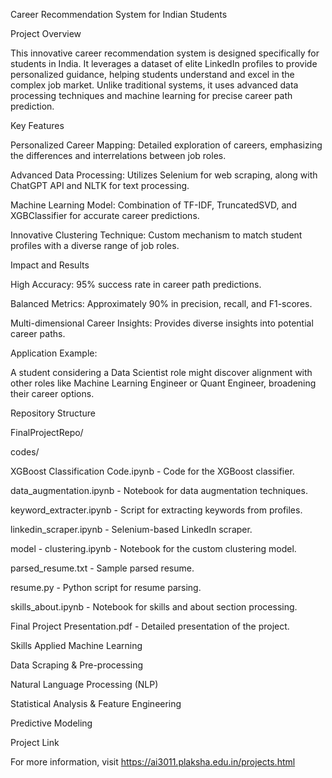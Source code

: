 Career Recommendation System for Indian Students


Project Overview

This innovative career recommendation system is designed specifically for students in India. It leverages a dataset of elite LinkedIn profiles to provide personalized guidance, helping students understand and excel in the complex job market. Unlike traditional systems, it uses advanced data processing techniques and machine learning for precise career path prediction.

Key Features


Personalized Career Mapping: Detailed exploration of careers, emphasizing the differences and interrelations between job roles.

Advanced Data Processing: Utilizes Selenium for web scraping, along with ChatGPT API and NLTK for text processing.

Machine Learning Model: Combination of TF-IDF, TruncatedSVD, and XGBClassifier for accurate career predictions.

Innovative Clustering Technique: Custom mechanism to match student profiles with a diverse range of job roles.

Impact and Results


High Accuracy: 95% success rate in career path predictions.

Balanced Metrics: Approximately 90% in precision, recall, and F1-scores.

Multi-dimensional Career Insights: Provides diverse insights into potential career paths.


Application Example:

A student considering a Data Scientist role might discover alignment with other roles like Machine Learning Engineer or Quant Engineer, broadening their career options.

Repository Structure


FinalProjectRepo/

codes/

XGBoost Classification Code.ipynb - Code for the XGBoost classifier.

data_augmentation.ipynb - Notebook for data augmentation techniques.

keyword_extracter.ipynb - Script for extracting keywords from profiles.

linkedin_scraper.ipynb - Selenium-based LinkedIn scraper.

model - clustering.ipynb - Notebook for the custom clustering model.

parsed_resume.txt - Sample parsed resume.

resume.py - Python script for resume parsing.

skills_about.ipynb - Notebook for skills and about section processing.

Final Project Presentation.pdf - Detailed presentation of the project.

Skills
Applied Machine Learning

Data Scraping & Pre-processing

Natural Language Processing (NLP)

Statistical Analysis & Feature Engineering

Predictive Modeling

Project Link

For more information, visit https://ai3011.plaksha.edu.in/projects.html
